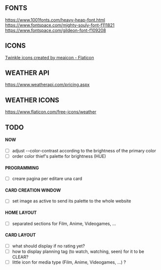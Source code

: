 ## FONTS
https://www.1001fonts.com/heavy-heap-font.html
https://www.fontspace.com/mighty-souly-font-f111821
https://www.fontspace.com/gildeon-font-f109208

## ICONS
[Twinkle icons created by meaicon - Flaticon](https://www.flaticon.com/free-icons/twinkle)

## WEATHER API
https://www.weatherapi.com/pricing.aspx

## WEATHER ICONS
https://www.flaticon.com/free-icons/weather


## TODO

#### NOW
- [ ] adjust --color-contrast according to the brightness of the primary color
- [ ] order color thief's palette for brightness (HUE)

#### PROGRAMMING
- [ ] creare pagina per editare una card

#### CARD CREATION WINDOW
- [ ] set image as active to send its palette to the whole website

#### HOME LAYOUT
- [ ] separated sections for Film, Anime, Videogames, ...

#### CARD LAYOUT
- [ ] what should display if no rating yet?
- [ ] how to display planning tag (to watch, watching, seen) for it to be CLEAR?
- [ ] little icon for media type (Film, Anime, Videogames, ...) ?